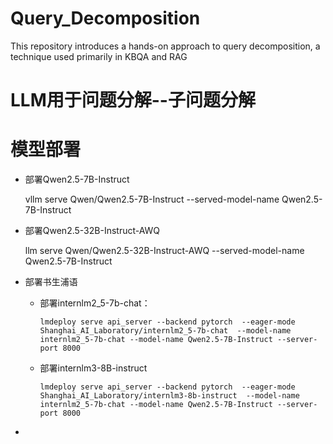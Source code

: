 # Query_Decomposition
This repository introduces a hands-on approach to query decomposition, a technique used primarily in KBQA and RAG


# LLM用于问题分解--子问题分解



# 模型部署

* 部署Qwen2.5-7B-Instruct
   
    vllm serve  Qwen/Qwen2.5-7B-Instruct --served-model-name Qwen2.5-7B-Instruct

* 部署Qwen2.5-32B-Instruct-AWQ
  
    llm serve  Qwen/Qwen2.5-32B-Instruct-AWQ --served-model-name Qwen2.5-7B-Instruct 

* 部署书生浦语
  * 部署internlm2_5-7b-chat： 
  
        lmdeploy serve api_server --backend pytorch  --eager-mode Shanghai_AI_Laboratory/internlm2_5-7b-chat  --model-name internlm2_5-7b-chat --model-name Qwen2.5-7B-Instruct --server-port 8000


  * 部署internlm3-8B-instruct
        
        lmdeploy serve api_server --backend pytorch  --eager-mode Shanghai_AI_Laboratory/internlm3-8b-instruct  --model-name internlm2_5-7b-chat --model-name Qwen2.5-7B-Instruct --server-port 8000
* 





